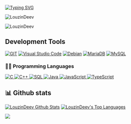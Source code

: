 [![Typing SVG](https://readme-typing-svg.demolab.com?font=Fira+Code&size=21&duration=3000&pause=1000&color=415D8D&width=435&lines=Hello%2C+I'm+LouzinDeev+AKA+Louzin;Technician+in+Systems+Development;I+Love+C+)](https://git.io/typing-svg)

<p align="left"> <img src="https://komarev.com/ghpvc/?username=LouzinDeev&label=Profile%20views&color=919191&style=flat-square" alt="LouzinDeev" /> </p>
<p><img align="center" src="https://github-readme-streak-stats.herokuapp.com/?user=LouzinDeev&theme=dark" alt="LouzinDeev" /></p>

<h2>Development Tools</h2>

<p>
    <a href="#">
        <img alt="GIT"
             src="https://img.shields.io/badge/Git-00000F?style=for-the-badge&logo=git&logoColor=orange"></a>
    <a href="#">
        <img alt="Visual Studio Code"
             src="https://img.shields.io/badge/Visual_Studio_Code-00000F?style=for-the-badge&logo=visual%20studio%20code&logoColor=blue"></a>
    <a href="#">
        <img alt="Debian"
             src="https://img.shields.io/badge/Debian-00000F?style=for-the-badge&logo=debian&logoColor=red"></a>
    <a href="#">
        <img alt="MariaDB"
             src="https://img.shields.io/badge/MariaDB-00000F?style=for-the-badge&logo=mariadb&logoColor=blue"></a>
    <a href="#">
        <img alt="MySQL"
             src="https://img.shields.io/badge/MySQL-00000F?style=for-the-badge&logo=mysql&logoColor=blue"></a>
</p>

### 👨‍💻 Programming Languages

<p>
    <a href="#">
        <img alt="C"
             src="https://img.shields.io/badge/c-00000F?style=for-the-badge&logo=c&logoColor=blue" />
	</a>
    <a href="#">
        <img alt="C++"
             src="https://img.shields.io/badge/c++-00000F?style=for-the-badge&logo=c%2B%2B&logoColor=purple" />
	</a>
    <a href="#">
        <img alt="SQL"
             src="https://img.shields.io/badge/SQL%20-00000F?style=for-the-badge&logo=amazon-dynamodb&logoColor=blue" />
	</a>
     <a href="#">
        <img alt="Java"
             src="https://img.shields.io/badge/Java%20-00000F?style=for-the-badge&logo=oracle&logoColor=orange" />
	</a>
    <a href="#">
        <img alt="JavaScript"
             src="https://img.shields.io/badge/JavaScript-00000F?style=for-the-badge&logo=javascript&logoColor=F7DF1E" />
	</a>
    <a href="#">
        <img alt="TypeScript"
             src="https://img.shields.io/badge/TypeScript-00000F?style=for-the-badge&logo=typescript&logoColor=blue" />
	</a>
</p>

## 📊 Github stats

<p>
    <a align="center" href="https://github-readme-stats.vercel.app/api?username=LouzinDeev&show_icons=true&count_private=true&theme=react&hide_border=true&bg_color=1F222E&title_color=415d8d&icon_color=F8D866"><img alt="LouzinDeev Github Stats"
                    src="https://github-readme-stats.vercel.app/api?username=LouzinDeev&show_icons=true&count_private=true&theme=react&hide_border=true&bg_color=1F222E&title_color=415d8d&icon_color=F8D866" /></a>
  <a align="center" href="https://github-readme-stats.vercel.app/api/top-langs/?username=LouzinDeev&langs_count=8&layout=compact&theme=react&hide_border=true&bg_color=1F222E&title_color=F85D7F&icon_color=F8D866">
    <img alt="LouzinDeev's Top Languages" src="https://github-readme-stats.vercel.app/api/top-langs/?username=LouzinDeev&langs_count=8&layout=compact&theme=react&hide_border=true&bg_color=1F222E&title_color=415d8d&icon_color=F8D866" /></a>
</p>

<p>
  <a align="center" href="#">
    <img src="https://github-profile-trophy.vercel.app/?username=LouzinDeev&theme=monokai&column=8&no-frame=true&no-bg=true">
  </a>
</p>

